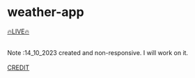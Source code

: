 # weather-app

<a href="https://samedfft2634.github.io/weather-app/" target="_blank">🔥LIVE🔥</a>  <br><br>

Note :14_10_2023 created and non-responsive. I will work on it. <br><br>
 <a href="https://linktr.ee/iamavinashkr" target="_blank" >CREDIT</a>
